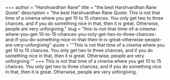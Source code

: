 +++
author = "Harshvardhan Rane"
title = "the best Harshvardhan Rane Quote"
description = "the best Harshvardhan Rane Quote: This is not that time of a cinema where you get 10 to 15 chances. You only get two to three chances, and if you do something nice in that, then it is great. Otherwise, people are very unforgiving."
slug = "this-is-not-that-time-of-a-cinema-where-you-get-10-to-15-chances-you-only-get-two-to-three-chances-and-if-you-do-something-nice-in-that-then-it-is-great-otherwise-people-are-very-unforgiving"
quote = '''This is not that time of a cinema where you get 10 to 15 chances. You only get two to three chances, and if you do something nice in that, then it is great. Otherwise, people are very unforgiving.'''
+++
This is not that time of a cinema where you get 10 to 15 chances. You only get two to three chances, and if you do something nice in that, then it is great. Otherwise, people are very unforgiving.
